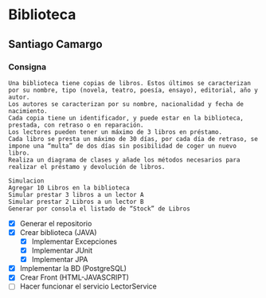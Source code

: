 # Biblioteca

## Santiago Camargo

### Consigna 
```
Una biblioteca tiene copias de libros. Estos últimos se caracterizan por su nombre, tipo (novela, teatro, poesía, ensayo), editorial, año y autor.
Los autores se caracterizan por su nombre, nacionalidad y fecha de nacimiento.
Cada copia tiene un identificador, y puede estar en la biblioteca, prestada, con retraso o en reparación.
Los lectores pueden tener un máximo de 3 libros en préstamo.
Cada libro se presta un máximo de 30 días, por cada día de retraso, se impone una “multa” de dos días sin posibilidad de coger un nuevo libro.
Realiza un diagrama de clases y añade los métodos necesarios para realizar el préstamo y devolución de libros.

Simulacion 
Agregar 10 Libros en la biblioteca
Simular prestar 3 libros a un lector A
Simular prestar 2 Libros a un lector B
Generar por consola el listado de “Stock” de Libros
```
- [x] Generar el repositorio
- [x] Crear biblioteca (JAVA)
  - [x] Implementar Excepciones 
  - [x] Implementar JUnit
  - [x] Implementar JPA
- [x] Implementar la BD (PostgreSQL)
- [x] Crear Front (HTML-JAVASCRIPT)
- [ ] Hacer funcionar el servicio LectorService
